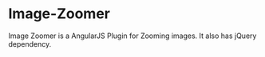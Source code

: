# Image-Zoomer

Image Zoomer is a AngularJS Plugin for Zooming images. It also has jQuery dependency.
